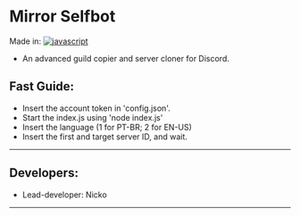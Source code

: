 # Mirror Selfbot

 Made in: [![javascript](https://img.shields.io/badge/Langage-JavaScript-yellow.svg)](https://www.javascript.com/)
 
 - An advanced guild copier and server cloner for Discord.

 ## Fast Guide:
 
 - Insert the account token in 'config.json'.
 - Start the index.js using 'node index.js'
 - Insert the language (1 for PT-BR; 2 for EN-US)
 - Insert the first and target server ID, and wait.

-------
 
 ## Developers:
 
 - Lead-developer: Nicko

-----
